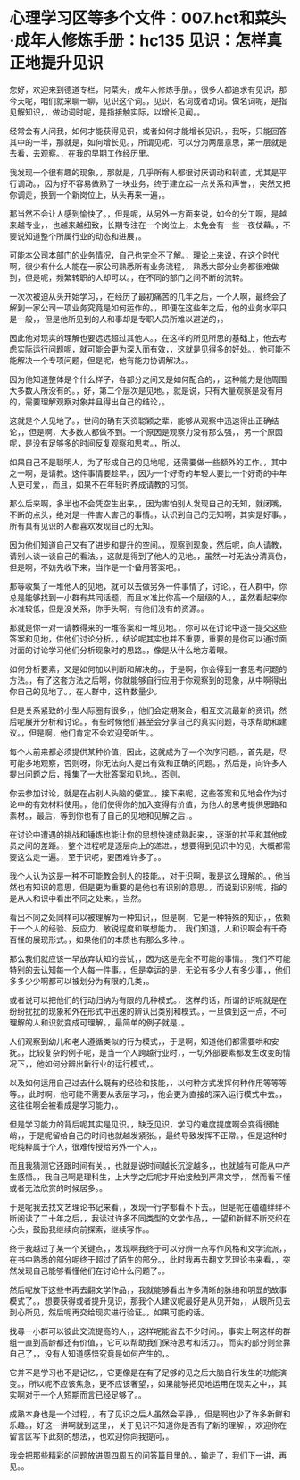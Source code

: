 # 心理学习区等多个文件：007.hct和菜头·成年人修炼手册：hc135 见识：怎样真正地提升见识

您好，欢迎来到德道专栏，何菜头，成年人修炼手册。，很多人都追求有见识，那今天呢，咱们就来聊一聊，见识这个词。，见识，名词或者动词。做名词呢，是指见解知识，，做动词时呢，是指接触实际，以增长见闻。。

经常会有人问我，如何才能获得见识，或者如何才能增长见识。，我呀，只能回答其中的一半，那就是，如何增长见。，所谓见呢，可以分为两层意思，第一层就是去看，去观察。，在我的早期工作经历里。

我发现一个很有趣的现象，，那就是，几乎所有人都很讨厌调动和转直，尤其是平行调动。，因为好不容易做熟了一块业务，终于建立起一点关系和声誉，，突然又把你调走，换到一个新岗位上，从头再来一遍，。

那当然不会让人感到愉快了。，但是呢，从另外一方面来说，如今的分工啊，是越来越专业，，也越来越细致，长期专注在一个岗位上，未免会有一些一夜仗幕。，不要说知道整个所属行业的动态和进展，。

可能本公司本部门的业务情况，自己也完全不了解。，理论上来说，在这个时代啊，很少有什么人能在一家公司熟悉所有业务流程，，熟悉大部分业务都很难做到，但是呢，频繁转职的人却可以。，在不同的部门之间不断的流转。

一次次被迫从头开始学习，，在经历了最初痛苦的几年之后，一个人啊，最终会了解到一家公司一项业务究竟是如何运作的。，即便在这些年之后，他的业务水平只是一般，，但是他所见到的人和事却是专职人员所难以避逆的，。

因此他对现实的理解也要远远超过其他人。，在这样的所见所思的基础上，他去考虑实际运行问题呢，就可能会更为深入而有效，，这就是见得多的好处。，他可能不能解决一个专项问题，但是呢，他有能力协调解决。。

因为他知道整体是个什么样子，各部分之间又是如何配合的，，这种能力是他周围大多数人所没有的。，好，第二个层次是见地。，就是说，只有大量观察是没有用的，需要理解观察对象并且得出自己的结论，。

这就是个人见地了。，世间的确有天资聪颖之辈，能够从观察中迅速得出正确结论，，但是啊，大多数人都做不到。一个原因是观察力没有那么强，，另一个原因呢，是没有足够多的时间反复观察和思考。，所以。

如果自己不是聪明人，为了形成自己的见地呢，还需要做一些额外的工作。，其中之一啊，是请教。这件事情要趁早。，因为一个好奇的年轻人要比一个好奇的中年人更可爱，，而且，如果不在年轻时养成请教的习惯。

那么后来啊，多半也不会凭空生出来。，因为害怕别人发现自己的无知，就闭嘴，不断的点头，绝对是一件害人害己的事情。，认识到自己的无知啊，其实是好事。，所有具有见识的人都喜欢发现自己的无知。

因为他们知道自己又有了进步和提升的空间。，观察到现象，然后呢，向人请教，请别人谈一谈自己的看法。，这就是得到了他人的见地。，虽然一时无法分清真伪，但是啊，不妨先收下来，当作是一个备用答案吧。。

那等收集了一堆他人的见地，就可以去做另外一件事情了，讨论。，在人群中，你总是能够找到一小群有共同话题，而且水准比你高一个层级的人。，虽然看起来你水准较低，但是没关系，你手头啊，有他们没有的资源。。

那就是你一对一请教得来的一堆答案和一堆见地。，你可以在讨论中逐一提交这些答案和见地，供他们讨论分析。，结论呢其实也并不重要，重要的是你可以通过面对面的讨论学习他们分析现象时的思路。，像是从什么地方着眼。

如何分析要素，又是如何加以判断和解决的。，于是啊，你会得到一套思考问题的方法。，有了这套方法之后啊，你就能够自行应用于你观察到的现象，从中啊得出你自己的见地了。，在人群中，这样数量少。

但是关系紧致的小型人际圈有很多，，他们会定期聚会，相互交流最新的资讯，然后呢展开分析和讨论。，有些时候他们甚至会分享自己的真实问题，寻求帮助和建议。，但是啊，他们肯定不会欢迎旁听生。。

每个人前来都必须提供某种价值，因此，这就成为了一个次序问题。，首先是，尽可能多地观察，否则呀，你无法向人提出有效和正确的问题。，然后是，向许多人提出问题之后，搜集了一大批答案和见地。，否则。

你去参加讨论，就是在占别人头脑的便宜。，接下来呢，这些答案和见地会作为讨论中的有效材料使用。，他们使得你的加入变得有价值，为他人的思考提供思路和素材。，最后，等到你也有了自己的见地和见解之后，。

在讨论中遭遇的挑战和锤炼也能让你的思想快速成熟起来，，逐渐的拉平和其他成员之间的差距。，整个进程呢是逐层向上的递进。，想要得到见识中的见，大概都需要这么走一遍。，至于识呢，要困难许多了。。

我个人认为这是一种不可能教会别人的技能。，对于识啊，我是这么理解的。，他当然也有知识的意思，但是更为重要的是他也有识别的意思。，而说到识别呢，指的是从人和识中看出不同之处来。，当然。

看出不同之处同样可以被理解为一种知识，，但是啊，它是一种特殊的知识，，依赖于一个人的经验、反应力、敏锐程度和联想能力。，我们知道，人和识啊会有千奇百怪的展现形式。，如果他们的本质也有那么多种，。

那么我们就应该一早放弃认知的尝试，，因为这是完全不可能的事情。，我们不可能特别的去认知每一个人每一件事。，但是幸运的是，无论有多少人有多少事，，他们多多少少啊都可以被划分为有限的几类，。

或者说可以把他们的行动归纳为有限的几种模式。，这样的话，所谓的识呢就是在纷纷扰扰的现象和外在形式中迅速的辨认出类别和模式。，一旦做到这一点，不可理解的人和识就变成可理解。，最简单的例子就是，。

人们观察到幼儿和老人遵循类似的行为模式，，于是啊，知道他们都需要哄和安抚。，比较复杂的例子呢，是当一个人跨越行业时，，一切外部要素都发生改变的情况下，，他如何分辨出新行业的运行模式，。

以及如何运用自己过去什么既有的经验和技能，，以何种方式发挥何种作用等等等等。，此时啊，他可能不需要从表层学习，，他会更为直接的深入运行模式中去。，这往往啊会被看成是学习能力，。

但是学习能力的背后呢其实是见识。，缺乏见识，学习的难度提度啊会变得很陡峭，，于是呢留给自己的时间也就越发紧张。，最终导致发挥不正常。，但是这种时呢纯粹属于个人，很难传授给另外一个人，。

而且我猜测它还跟时间有关。，也就是说时间越长沉淀越多，，也就越有可能从中产生感悟。，我自己啊是理科生，上大学之后呢才开始接触到严肃文学，，然而看不懂或者无法欣赏的时候居多。。

于是呢我去找文艺理论书记来看，，发现一行字都看不下去。，但是呢在磕磕绊绊不断阅读了二十年之后，，我读过许多不同类型的文学作品，，一望和新鲜不断交织在心头，鼓励我继续向前探索，继续写作。。

终于我越过了某一个关键点，，发现啊我终于可以分辨一点写作风格和文学流派，，在书中熟悉的部分呢终于超过了陌生的部分。，此时我再去翻文艺理论书来看，，突然发现自己能够看懂他们在讨论什么问题了。。

然后呢放下这些书再去翻文学作品，，我就能够看出许多清晰的脉络和明显的故事模式了。，想要获得或者提升见识，那我个人建议呢最好是从见开始，，从眼所见去到心所见，然后呢再交给现实进行验证。，如果可能的话。

找尋一小群可以彼此交流提高的人，，这样呢能省去不少时间。，事实上啊这样的群组一直到高龄都还有价值，，它可以帮助我们保持思考和活力。，而实的部分则全靠自己了，，没有人知道感悟究竟是如何产生的，。

它并不是学习也不是记忆，，它更像是在有了足够的见之后大脑自行发生的功能演变。，所以呢不应该焦急，更不应该奢望，，如果能够把见地运用在现实之中，，其实啊对于一个人短期而言已经足够了。。

成熟本身也是一个过程，，有了见识之后人虽然会平静，，但是啊也少了许多新鲜和乐趣。，好这一讲啊就到这里，，关于见识不知道你是否有了新的理解，，欢迎你在留言区写下此刻的想法，，也欢迎你向我提问，。

我会把那些精彩的问题放进周四周五的问答篇目里的。，输走了，我们下一讲，再见。。